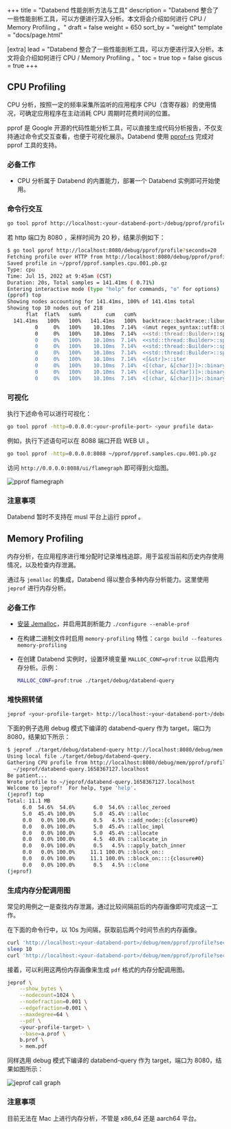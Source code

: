 +++
title = "Databend 性能剖析方法与工具"
description = "Databend 整合了一些性能剖析工具，可以方便进行深入分析。本文将会介绍如何进行 CPU / Memory Profiling 。"
draft = false
weight = 650
sort_by = "weight"
template = "docs/page.html"

[extra]
lead = "Databend 整合了一些性能剖析工具，可以方便进行深入分析。本文将会介绍如何进行 CPU / Memory Profiling 。"
toc = true
top = false
giscus = true
+++

## CPU Profiling

CPU 分析，按照一定的频率采集所监听的应用程序 CPU（含寄存器）的使用情况，可确定应用程序在主动消耗 CPU 周期时花费时间的位置。

pprof 是 Google 开源的代码性能分析工具，可以直接生成代码分析报告，不仅支持通过命令式交互查看，也便于可视化展示。Databend 使用 [pprof-rs](https://crates.io/crates/pprof) 完成对 pprof 工具的支持。

### 必备工作

- CPU 分析属于 Databend 的内置能力，部署一个 Databend 实例即可开始使用。

### 命令行交互

```bash
go tool pprof http://localhost:<your-databend-port>/debug/pprof/profile?seconds=<your-profile-second>
```

若 http 端口为 8080 ，采样时间为 20 秒，结果示例如下：

```bash
$ go tool pprof http://localhost:8080/debug/pprof/profile?seconds=20
Fetching profile over HTTP from http://localhost:8080/debug/pprof/profile?seconds=20
Saved profile in ~/pprof/pprof.samples.cpu.001.pb.gz
Type: cpu
Time: Jul 15, 2022 at 9:45am (CST)
Duration: 20s, Total samples = 141.41ms ( 0.71%)
Entering interactive mode (type "help" for commands, "o" for options)
(pprof) top
Showing nodes accounting for 141.41ms, 100% of 141.41ms total
Showing top 10 nodes out of 218
      flat  flat%   sum%        cum   cum%
  141.41ms   100%   100%   141.41ms   100%  backtrace::backtrace::libunwind::trace
         0     0%   100%    10.10ms  7.14%  <&mut regex_syntax::utf8::Utf8Sequences as core::iter::traits::iterator::Iterator>::next
         0     0%   100%    10.10ms  7.14%  <<std::thread::Builder>::spawn_unchecked_<sled::threadpool::queue::spawn_to<sled::pagecache::iterator::scan_segment_headers_and_tail::{closure#0}::{closure#0}, core::option::Option<(u64, sled::pagecache::logger::SegmentHeader)>>::{closure#0}::{closure#0}, ()>::{closure#1} as core::ops::function::FnOnce<()>>::call_once::{shim:vtable#0}
         0     0%   100%    10.10ms  7.14%  <<std::thread::Builder>::spawn_unchecked_<sled::threadpool::queue::spawn_to<sled::pagecache::iterator::scan_segment_headers_and_tail::{closure#0}::{closure#0}, core::option::Option<(u64, sled::pagecache::logger::SegmentHeader)>>::{closure#0}::{closure#1}, ()>::{closure#1} as core::ops::function::FnOnce<()>>::call_once::{shim:vtable#0}
         0     0%   100%    10.10ms  7.14%  <<std::thread::Builder>::spawn_unchecked_<sled::threadpool::queue::spawn_to<sled::pagecache::iterator::scan_segment_headers_and_tail::{closure#0}::{closure#0}, core::option::Option<(u64, sled::pagecache::logger::SegmentHeader)>>::{closure#0}::{closure#2}, ()>::{closure#1} as core::ops::function::FnOnce<()>>::call_once::{shim:vtable#0}
         0     0%   100%    10.10ms  7.14%  <<std::thread::Builder>::spawn_unchecked_<sled::threadpool::queue::spawn_to<sled::pagecache::iterator::scan_segment_headers_and_tail::{closure#0}::{closure#0}, core::option::Option<(u64, sled::pagecache::logger::SegmentHeader)>>::{closure#0}::{closure#3}, ()>::{closure#1} as core::ops::function::FnOnce<()>>::call_once::{shim:vtable#0}
         0     0%   100%    10.10ms  7.14%  <[&str]>::iter
         0     0%   100%    10.10ms  7.14%  <[(char, &[char])]>::binary_search_by::<<[(char, &[char])]>::binary_search_by_key<char, regex_syntax::unicode::simple_fold::imp::{closure#0}>::{closure#0}>
         0     0%   100%    10.10ms  7.14%  <[(char, &[char])]>::binary_search_by_key::<char, regex_syntax::unicode::simple_fold::imp::{closure#0}>
         0     0%   100%    10.10ms  7.14%  <[(char, &[char])]>::binary_search_by_key::<char, regex_syntax::unicode::simple_fold::imp::{closure#0}>::{closure#0}
```

### 可视化

执行下述命令可以进行可视化：

```bash
go tool pprof -http=0.0.0.0:<your-profile-port> <your profile data>
```

例如，执行下述语句可以在 8088 端口开启 WEB UI 。

```bash
go tool pprof -http=0.0.0.0:8088 ~/pprof/pprof.samples.cpu.001.pb.gz 
```

访问 `http://0.0.0.0:8088/ui/flamegraph` 即可得到火焰图。

![pprof flamegraph](https://psiace.github.io/databend-internals/contribute-to-databend/how-to-profile/01-pprof-flamegraph.png)

### 注意事项

Databend 暂时不支持在 musl 平台上运行 pprof 。

## Memory Profiling

内存分析，在应用程序进行堆分配时记录堆栈追踪，用于监视当前和历史内存使用情况，以及检查内存泄漏。

通过与 `jemalloc` 的集成，Databend 得以整合多种内存分析能力。这里使用 `jeprof` 进行内存分析。

### 必备工作

- [安装 Jemalloc](https://github.com/jemalloc/jemalloc/blob/dev/INSTALL.md)，并启用其剖析能力 `./configure --enable-prof`
- 在构建二进制文件时启用 `memory-profiling` 特性：`cargo build --features memory-profiling`
- 在创建 Databend 实例时，设置环境变量 `MALLOC_CONF=prof:true` 以启用内存分析。示例：

  ```bash
  MALLOC_CONF=prof:true ./target/debug/databend-query
  ```

### 堆快照转储

```bash
jeprof <your-profile-target> http://localhost:<your-databend-port>/debug/mem
```

下面的例子选用 debug 模式下编译的 databend-query 作为 target，端口为 8080，结果如下所示：

```bash
$ jeprof ./target/debug/databend-query http://localhost:8080/debug/mem
Using local file ./target/debug/databend-query.
Gathering CPU profile from http://localhost:8080/debug/mem/pprof/profile?seconds=30 for 30 seconds to
  ~/jeprof/databend-query.1658367127.localhost
Be patient...
Wrote profile to ~/jeprof/databend-query.1658367127.localhost
Welcome to jeprof!  For help, type 'help'.
(jeprof) top
Total: 11.1 MB
     6.0  54.6%  54.6%      6.0  54.6% ::alloc_zeroed
     5.0  45.4% 100.0%      5.0  45.4% ::alloc
     0.0   0.0% 100.0%      0.5   4.5% ::add_node::{closure#0}
     0.0   0.0% 100.0%      5.0  45.4% ::alloc_impl
     0.0   0.0% 100.0%      5.0  45.4% ::allocate
     0.0   0.0% 100.0%      4.5  40.8% ::allocate_in
     0.0   0.0% 100.0%      0.5   4.5% ::apply_batch_inner
     0.0   0.0% 100.0%     11.1 100.0% ::block_on::
     0.0   0.0% 100.0%     11.1 100.0% ::block_on::::{closure#0}
     0.0   0.0% 100.0%      0.5   4.5% ::clone
(jeprof) 
```

### 生成内存分配调用图

常见的用例之一是查找内存泄漏，通过比较间隔前后的内存画像即可完成这一工作。

在下面的命令行中，以 10s 为间隔，获取前后两个时间节点的内存画像。

```bash
curl 'http://localhost:<your-databend-port>/debug/mem/pprof/profile?seconds=0' > a.prof
sleep 10
curl 'http://localhost:<your-databend-port>/debug/mem/pprof/profile?seconds=0' > b.prof
```

接着，可以利用这两份内存画像来生成 `pdf` 格式的内存分配调用图。

```bash
jeprof \
    --show_bytes \
    --nodecount=1024 \
    --nodefraction=0.001 \
    --edgefraction=0.001 \
    --maxdegree=64 \
    --pdf \
    <your-profile-target> \
    --base=a.prof \
    b.prof \
    > mem.pdf
```

同样选用 debug 模式下编译的 databend-query 作为 target，端口为 8080，结果如图所示：

![jeprof call graph](https://psiace.github.io/databend-internals/contribute-to-databend/how-to-profile/02-jeprof-mem.png)

### 注意事项

目前无法在 Mac 上进行内存分析，不管是 x86_64 还是 aarch64 平台。

